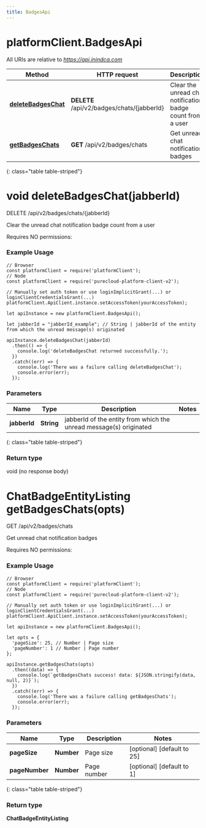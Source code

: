 ```yaml
---
title: BadgesApi
---
```

# platformClient.BadgesApi

All URIs are relative to *https://api.inindca.com*

| Method | HTTP request | Description |
| ------------- | ------------- | ------------- |
[**deleteBadgesChat**](BadgesApi.html#deleteBadgesChat) | **DELETE** /api/v2/badges/chats/{jabberId} | Clear the unread chat notification badge count from a user
[**getBadgesChats**](BadgesApi.html#getBadgesChats) | **GET** /api/v2/badges/chats | Get unread chat notification badges
{: class="table table-striped"}

<a name="deleteBadgesChat"></a>

# void deleteBadgesChat(jabberId)


DELETE /api/v2/badges/chats/{jabberId}

Clear the unread chat notification badge count from a user

Requires NO permissions:

### Example Usage

```{"language":"javascript"}
// Browser
const platformClient = require('platformClient');
// Node
const platformClient = require('purecloud-platform-client-v2');

// Manually set auth token or use loginImplicitGrant(...) or loginClientCredentialsGrant(...)
platformClient.ApiClient.instance.setAccessToken(yourAccessToken);

let apiInstance = new platformClient.BadgesApi();

let jabberId = "jabberId_example"; // String | jabberId of the entity from which the unread message(s) originated

apiInstance.deleteBadgesChat(jabberId)
  .then(() => {
    console.log('deleteBadgesChat returned successfully.');
  })
  .catch((err) => {
    console.log('There was a failure calling deleteBadgesChat');
    console.error(err);
  });
```

### Parameters


| Name | Type | Description  | Notes |
| ------------- | ------------- | ------------- | ------------- |
 **jabberId** | **String** | jabberId of the entity from which the unread message(s) originated |  |
{: class="table table-striped"}

### Return type

void (no response body)

<a name="getBadgesChats"></a>

# ChatBadgeEntityListing getBadgesChats(opts)


GET /api/v2/badges/chats

Get unread chat notification badges

Requires NO permissions:

### Example Usage

```{"language":"javascript"}
// Browser
const platformClient = require('platformClient');
// Node
const platformClient = require('purecloud-platform-client-v2');

// Manually set auth token or use loginImplicitGrant(...) or loginClientCredentialsGrant(...)
platformClient.ApiClient.instance.setAccessToken(yourAccessToken);

let apiInstance = new platformClient.BadgesApi();

let opts = { 
  'pageSize': 25, // Number | Page size
  'pageNumber': 1 // Number | Page number
};

apiInstance.getBadgesChats(opts)
  .then((data) => {
    console.log(`getBadgesChats success! data: ${JSON.stringify(data, null, 2)}`);
  })
  .catch((err) => {
    console.log('There was a failure calling getBadgesChats');
    console.error(err);
  });
```

### Parameters


| Name | Type | Description  | Notes |
| ------------- | ------------- | ------------- | ------------- |
 **pageSize** | **Number** | Page size | [optional] [default to 25] |
 **pageNumber** | **Number** | Page number | [optional] [default to 1] |
{: class="table table-striped"}

### Return type

**ChatBadgeEntityListing**

